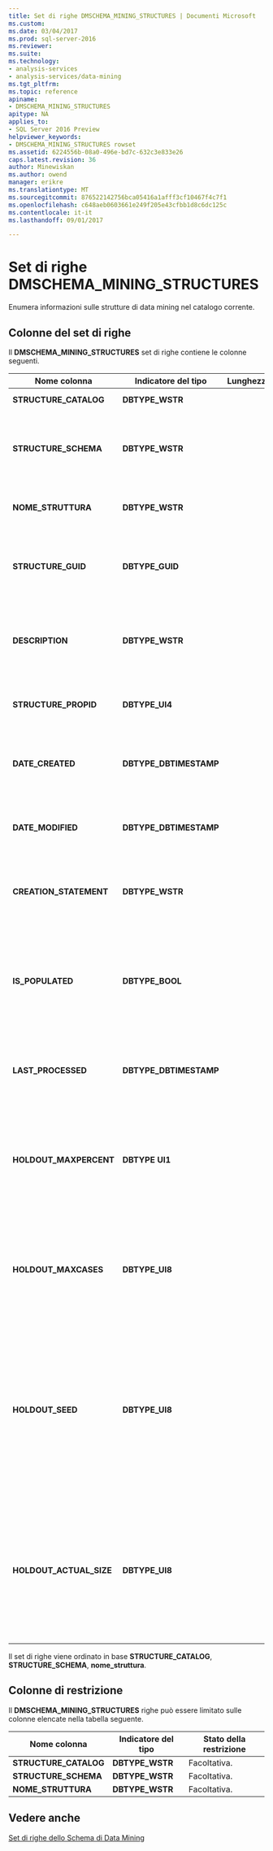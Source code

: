 ```yaml
---
title: Set di righe DMSCHEMA_MINING_STRUCTURES | Documenti Microsoft
ms.custom: 
ms.date: 03/04/2017
ms.prod: sql-server-2016
ms.reviewer: 
ms.suite: 
ms.technology:
- analysis-services
- analysis-services/data-mining
ms.tgt_pltfrm: 
ms.topic: reference
apiname:
- DMSCHEMA_MINING_STRUCTURES
apitype: NA
applies_to:
- SQL Server 2016 Preview
helpviewer_keywords:
- DMSCHEMA_MINING_STRUCTURES rowset
ms.assetid: 6224556b-08a0-496e-bd7c-632c3e833e26
caps.latest.revision: 36
author: Minewiskan
ms.author: owend
manager: erikre
ms.translationtype: MT
ms.sourcegitcommit: 876522142756bca05416a1afff3cf10467f4c7f1
ms.openlocfilehash: c648aeb0603661e249f205e43cfbb1d8c6dc125c
ms.contentlocale: it-it
ms.lasthandoff: 09/01/2017

---
```

# <a name="dmschemaminingstructures-rowset"></a>Set di righe DMSCHEMA_MINING_STRUCTURES
  Enumera informazioni sulle strutture di data mining nel catalogo corrente.  
  
## <a name="rowset-columns"></a>Colonne del set di righe  
 Il **DMSCHEMA_MINING_STRUCTURES** set di righe contiene le colonne seguenti.  
  
|Nome colonna|Indicatore del tipo|Lunghezza|Description|  
|-----------------|--------------------|------------|-----------------|  
|**STRUCTURE_CATALOG**|**DBTYPE_WSTR**||Nome del catalogo.|  
|**STRUCTURE_SCHEMA**|**DBTYPE_WSTR**||Nome dello schema non qualificato. **NULL** se gli schemi non sono supportati dal provider.|  
|**NOME_STRUTTURA**|**DBTYPE_WSTR**||Nome della struttura. Questa colonna non può contenere **NULL**.|  
|**STRUCTURE_GUID**|**DBTYPE_GUID**||GUID che identifica la struttura in modo univoco. **NULL** se non è supportato dal provider.|  
|**DESCRIPTION**|**DBTYPE_WSTR**||Una descrizione breve della struttura. **NULL** se non è associata alla struttura alcuna descrizione.|  
|**STRUCTURE_PROPID**|**DBTYPE_UI4**||ID di proprietà della struttura. **NULL** se non è supportato dal provider.|  
|**DATE_CREATED**|**DBTYPE_DBTIMESTAMP**||Data di creazione della struttura. **NULL** se non è disponibile dal provider.|  
|**DATE_MODIFIED**|**DBTYPE_DBTIMESTAMP**||Data dell'ultima modifica della struttura. **NULL** se non è disponibile dal provider.|  
|**CREATION_STATEMENT**|**DBTYPE_WSTR**||(Facoltativo) Istruzione utilizzata per creare il modello di data mining originale.|  
|**IS_POPULATED**|**DBTYPE_BOOL**||Valore booleano che indica se la struttura è popolata.<br /><br /> **VARIANT_TRUE** se la struttura viene popolata; **VARIANT_FALSE** in caso contrario.|  
|**LAST_PROCESSED**|**DBTYPE_DBTIMESTAMP**||Data dell'ultima elaborazione della struttura. **NULL** se non è disponibile dal provider.|  
|**HOLDOUT_MAXPERCENT**|**DBTYPE UI1**||Valore specificato dall'utente che indica la percentuale massima di case di input riservata come set di test.<br /><br /> 0 o **NULL** indica nessun limite.|  
|**HOLDOUT_MAXCASES**|**DBTYPE_UI8**||Valore specificato dall'utente che indica il numero massimo di case di input riservati come set di test.<br /><br /> 0 o **NULL** indica nessun limite.|  
|**HOLDOUT_SEED**|**DBTYPE_UI8**||Valore specificato dall'utente utilizzato come valore di inizializzazione per il partizionamento ripetibile.<br /><br /> 0 indica che come valore di inizializzazione viene utilizzato un hash dell'ID della struttura di data mining.|  
|**HOLDOUT_ACTUAL_SIZE**|**DBTYPE_UI8**||Se la struttura di data mining viene elaborata, indica la dimensione effettiva del set di dati di test, espressa in numero di case.<br /><br /> **NULL** indica che la struttura di data mining non è elaborata.|  
  
 Il set di righe viene ordinato in base **STRUCTURE_CATALOG**, **STRUCTURE_SCHEMA**, **nome_struttura**.  
  
## <a name="restriction-columns"></a>Colonne di restrizione  
 Il **DMSCHEMA_MINING_STRUCTURES** righe può essere limitato sulle colonne elencate nella tabella seguente.  
  
|Nome colonna|Indicatore del tipo|Stato della restrizione|  
|-----------------|--------------------|-----------------------|  
|**STRUCTURE_CATALOG**|**DBTYPE_WSTR**|Facoltativa.|  
|**STRUCTURE_SCHEMA**|**DBTYPE_WSTR**|Facoltativa.|  
|**NOME_STRUTTURA**|**DBTYPE_WSTR**|Facoltativa.|  
  
## <a name="see-also"></a>Vedere anche  
 [Set di righe dello Schema di Data Mining](../../../analysis-services/schema-rowsets/data-mining/data-mining-schema-rowsets.md)  
  
  
